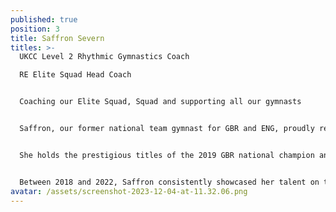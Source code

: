 ```yaml
---
published: true
position: 3
title: Saffron Severn
titles: >-
  UKCC Level 2 Rhythmic Gymnastics Coach 

  RE Elite Squad Head Coach


  Coaching our Elite Squad, Squad and supporting all our gymnasts


  Saffron, our former national team gymnast for GBR and ENG, proudly represented her country in significant competitions, notably participating in the 1st Junior World Championships in Moscow in 2019 and shining at the Commonwealth Games in Birmingham in 2022 (Team Bronze Medallist)


  She holds the prestigious titles of the 2019 GBR national champion and earned a remarkable CWG bronze medal.


  Between 2018 and 2022, Saffron consistently showcased her talent on the international stage, representing both GBR and ENG across numerous events. She was also selected for 3 World Cups, unfortunately impacted by the outbreak of COVID-19, leading to their cancellation.
avatar: /assets/screenshot-2023-12-04-at-11.32.06.png
---
```

